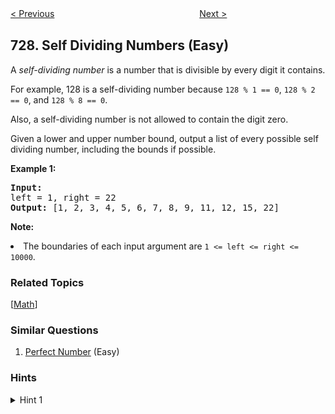 <!--|This file generated by command(leetcode description); DO NOT EDIT.    |-->
<!--+----------------------------------------------------------------------+-->
<!--|@author    openset <openset.wang@gmail.com>                           |-->
<!--|@link      https://github.com/openset                                 |-->
<!--|@home      https://github.com/openset/leetcode                        |-->
<!--+----------------------------------------------------------------------+-->

[< Previous](https://github.com/openset/leetcode/tree/master/problems/minimum-window-subsequence "Minimum Window Subsequence")
　　　　　　　　　　　　　　　　
[Next >](https://github.com/openset/leetcode/tree/master/problems/my-calendar-i "My Calendar I")

## 728. Self Dividing Numbers (Easy)

<p>
A <i>self-dividing number</i> is a number that is divisible by every digit it contains.
</p><p>
For example, 128 is a self-dividing number because <code>128 % 1 == 0</code>, <code>128 % 2 == 0</code>, and <code>128 % 8 == 0</code>.
</p><p>
Also, a self-dividing number is not allowed to contain the digit zero.
</p><p>
Given a lower and upper number bound, output a list of every possible self dividing number, including the bounds if possible.
</p>
<p><b>Example 1:</b><br />
<pre>
<b>Input:</b> 
left = 1, right = 22
<b>Output:</b> [1, 2, 3, 4, 5, 6, 7, 8, 9, 11, 12, 15, 22]
</pre>
</p>

<p><b>Note:</b>
<li>The boundaries of each input argument are <code>1 <= left <= right <= 10000</code>.</li>
</p>

### Related Topics
  [[Math](https://github.com/openset/leetcode/tree/master/tag/math/README.md)]

### Similar Questions
  1. [Perfect Number](https://github.com/openset/leetcode/tree/master/problems/perfect-number) (Easy)

### Hints
<details>
<summary>Hint 1</summary>
For each number in the range, check whether it is self dividing by converting that number to a character array (or string in Python), then checking that each digit is nonzero and divides the original number.
</details>
